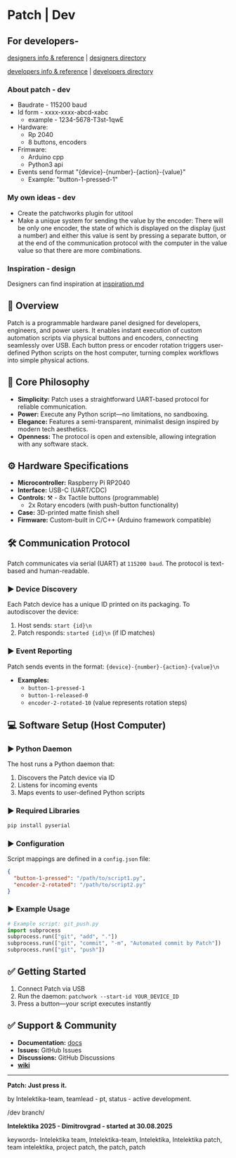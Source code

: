 # Patch | Dev

## For developers-
[designers info & reference](https://github.com/Intelektika-team/Project-PATCH/blob/develop/fordesigner.md) |
[designers directory](https://github.com/Intelektika-team/Project-PATCH/tree/develop/designers)

[developers info & reference](https://github.com/Intelektika-team/Project-PATCH/blob/develop/fordeveloper.md) |
[developers directory](https://github.com/Intelektika-team/Project-PATCH/tree/develop/scr)

### About patch - dev
- Baudrate - 115200 baud
- Id form - xxxx-xxxx-abcd-xabc
    - example - 1234-5678-T3st-1qwE
- Hardware:
    - Rp 2040
    - 8 buttons, encoders
- Frimware:
    - Arduino cpp
    - Python3 api
- Events send format "{device}-{number}-{action}-{value}"
    - Example: "button-1-pressed-1"

 ### My own ideas - dev
 - Create the patchworks plugin for utitool
 - Make a unique system for sending the value by the encoder:
   There will be only one encoder, the state of which is displayed on the display (just a number) and either this value is sent by pressing a separate button, or at the end of the communication protocol with the computer in the value value so that there are more combinations.

### Inspiration - design
Designers can find inspiration at 
[inspiration.md](https://github.com/Intelektika-team/Project-PATCH/blob/develop/inspirationdesign.md)



## 🚀 Overview
Patch is a programmable hardware panel designed for developers, engineers, and power users. It enables instant execution of custom automation scripts via physical buttons and encoders, connecting seamlessly over USB. Each button press or encoder rotation triggers user-defined Python scripts on the host computer, turning complex workflows into simple physical actions.

## 🧠 Core Philosophy
- **Simplicity:** Patch uses a straightforward UART-based protocol for reliable communication.
- **Power:** Execute any Python script—no limitations, no sandboxing.
- **Elegance:** Features a semi-transparent, minimalist design inspired by modern tech aesthetics.
- **Openness:** The protocol is open and extensible, allowing integration with any software stack.

## ⚙️ Hardware Specifications
- **Microcontroller:** Raspberry Pi RP2040
- **Interface:** USB-C (UART/CDC)
- **Controls:**
 ⚒ - 8x Tactile buttons (programmable)
  - 2x Rotary encoders (with push-button functionality)
- **Case:** 3D-printed matte finish shell
- **Firmware:** Custom-built in C/C++ (Arduino framework compatible)

## 🛠 Communication Protocol
Patch communicates via serial (UART) at `115200 baud`. The protocol is text-based and human-readable.

### ► Device Discovery
Each Patch device has a unique ID printed on its packaging. To autodiscover the device:

1. Host sends: `start {id}\n`
2. Patch responds: `started {id}\n` (if ID matches)

### ► Event Reporting
Patch sends events in the format:
`{device}-{number}-{action}-{value}\n`

- **Examples:**
  - `button-1-pressed-1`
  - `button-1-released-0`
  - `encoder-2-rotated-10` (value represents rotation steps)

## 💻 Software Setup (Host Computer)

### ► Python Daemon
The host runs a Python daemon that:
1. Discovers the Patch device via ID
2. Listens for incoming events
3. Maps events to user-defined Python scripts

### ► Required Libraries
```bash
pip install pyserial
```

### ► Configuration
Script mappings are defined in a `config.json` file:
```json
{
  "button-1-pressed": "/path/to/script1.py",
  "encoder-2-rotated": "/path/to/script2.py"
}
```

### ► Example Usage
```python
# Example script: git_push.py
import subprocess
subprocess.run(["git", "add", "."])
subprocess.run(["git", "commit", "-m", "Automated commit by Patch"])
subprocess.run(["git", "push"])
```

## ✅ Getting Started
1. Connect Patch via USB
2. Run the daemon: `patchwork --start-id YOUR_DEVICE_ID`
3. Press a button—your script executes instantly

## ✅ Support & Community
- **Documentation:** [docs](https://github.com/Intelektika-team/Project-PATCH)
- **Issues:** GitHub Issues
- **Discussions:** GitHub Discussions
- [**wiki**](https://github.com/Intelektika-team/Project-PATCH/wiki)
---

**Patch: Just press it.**

by Intelektika-team, teamlead - pt, status - active development.

/dev branch/


**Intelektika 2025 - Dimitrovgrad - started at 30.08.2025**

keywords-
Intelektika team, Intelektika-team, Intelektika, Intelektika patch, team intelektika, project patch, the patch, patch
